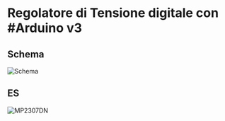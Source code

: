 # Regolatore di Tensione digitale con #Arduino v3

## Schema
![Schema](https://user-images.githubusercontent.com/76437833/232841566-e6779490-adc0-44c0-8385-efdb3755d3cc.png)

## ES
![MP2307DN](https://user-images.githubusercontent.com/76437833/232841636-2960942f-25d1-4068-a451-6d550a498854.jpg)
##

